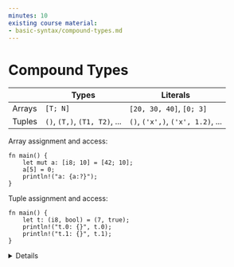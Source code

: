 ```yaml
---
minutes: 10
existing course material:
- basic-syntax/compound-types.md
---
```


# Compound Types

|        | Types                         | Literals                          |
|--------|-------------------------------|-----------------------------------|
| Arrays | `[T; N]`                      | `[20, 30, 40]`, `[0; 3]`          |
| Tuples | `()`, `(T,)`, `(T1, T2)`, ... | `()`, `('x',)`, `('x', 1.2)`, ... |

Array assignment and access:

<!-- mdbook-xgettext: skip -->
```rust,editable
fn main() {
    let mut a: [i8; 10] = [42; 10];
    a[5] = 0;
    println!("a: {a:?}");
}
```

Tuple assignment and access:

<!-- mdbook-xgettext: skip -->
```rust,editable
fn main() {
    let t: (i8, bool) = (7, true);
    println!("t.0: {}", t.0);
    println!("t.1: {}", t.1);
}
```

<details>

Key points:

Arrays:

* A value of the array type `[T; N]` holds `N` (a compile-time constant) elements of the same type `T`.
  Note that the length of the array is *part of its type*, which means that `[u8; 3]` and
  `[u8; 4]` are considered two different types.

* We can use literals to assign values to arrays.

* The `println!` macro asks for the debug implementation with the `?` format
  parameter: `{}` gives the default output, `{:?}` gives the debug output. Types such as
  integers and strings implement the default output, but arrays only implement the debug output.
  This means that we must use debug output here.

* Adding `#`, eg `{a:#?}`, invokes a "pretty printing" format, which can be easier to read.

Tuples:

* Like arrays, tuples have a fixed length.

* Tuples group together values of different types into a compound type.

* Fields of a tuple can be accessed by the period and the index of the value, e.g. `t.0`, `t.1`.

* The empty tuple `()` is also known as the "unit type". It is both a type, and
  the only valid value of that type - that is to say both the type and its value
  are expressed as `()`. It is used to indicate, for example, that a function or
  expression has no return value, as we'll see in a future slide.
    * You can think of it as `void` that can be familiar to you from other
      programming languages.

</details>
